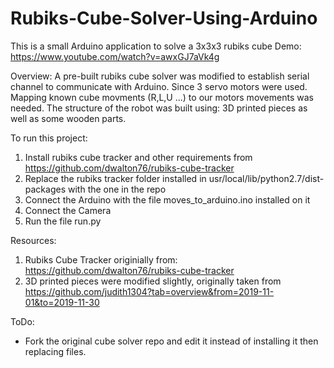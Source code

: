 # Rubiks-Cube-Solver-Using-Arduino
This is a small Arduino application to solve a 3x3x3 rubiks cube
Demo: https://www.youtube.com/watch?v=awxGJ7aVk4g

Overview: A pre-built rubiks cube solver was modified to establish serial channel to communicate with Arduino.
Since 3 servo motors were used. Mapping known cube movments (R,L,U ...) to our motors movements was needed.
The structure of the robot was built using: 3D printed pieces as well as some wooden parts.

To run this project:
1. Install rubiks cube tracker and other requirements from https://github.com/dwalton76/rubiks-cube-tracker
2. Replace the rubiks tracker folder installed in usr/local/lib/python2.7/dist-packages with the one in the repo
3. Connect the Arduino with the file moves_to_arduino.ino installed on it
4. Connect the Camera
5. Run the file run.py


Resources:
1. Rubiks Cube Tracker originially from: https://github.com/dwalton76/rubiks-cube-tracker
2. 3D printed pieces were modified slightly, originally taken from https://github.com/judith1304?tab=overview&from=2019-11-01&to=2019-11-30

ToDo:
- Fork the original cube solver repo and edit it instead of installing it then replacing files.
